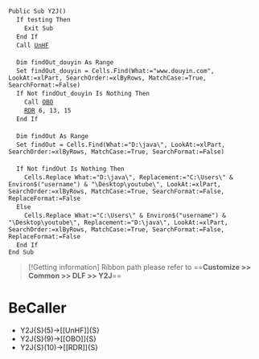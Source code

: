 &nbsp;  &nbsp;  &nbsp;  &nbsp;  
`Public Sub Y2J()`  
&nbsp;&nbsp;&nbsp;&nbsp;`If testing Then`  
&nbsp;&nbsp;&nbsp;&nbsp;&nbsp;&nbsp;&nbsp;&nbsp;`Exit Sub`  
&nbsp;&nbsp;&nbsp;&nbsp;`End If`  
&nbsp;&nbsp;&nbsp;&nbsp;`Call `[`UnHF`](UnHF)  
&nbsp;  &nbsp;  &nbsp;  &nbsp;  
&nbsp;&nbsp;&nbsp;&nbsp;`Dim findOut_douyin As Range`  
&nbsp;&nbsp;&nbsp;&nbsp;`Set findOut_douyin = Cells.Find(What:="www.douyin.com", LookAt:=xlPart, SearchOrder:=xlByRows, MatchCase:=True, SearchFormat:=False)`  
&nbsp;&nbsp;&nbsp;&nbsp;`If Not findOut_douyin Is Nothing Then`  
&nbsp;&nbsp;&nbsp;&nbsp;&nbsp;&nbsp;&nbsp;&nbsp;`Call `[`OBO`](OBO)  
&nbsp;&nbsp;&nbsp;&nbsp;&nbsp;&nbsp;&nbsp;&nbsp;[`RDR`](RDR)` 6, 13, 15`  
&nbsp;&nbsp;&nbsp;&nbsp;`End If`  
&nbsp;  &nbsp;  &nbsp;  &nbsp;  
&nbsp;&nbsp;&nbsp;&nbsp;`Dim findOut As Range`  
&nbsp;&nbsp;&nbsp;&nbsp;`Set findOut = Cells.Find(What:="D:\java\", LookAt:=xlPart, SearchOrder:=xlByRows, MatchCase:=True, SearchFormat:=False)`  
&nbsp;  &nbsp;  &nbsp;  &nbsp;  
&nbsp;&nbsp;&nbsp;&nbsp;`If Not findOut Is Nothing Then`  
&nbsp;&nbsp;&nbsp;&nbsp;&nbsp;&nbsp;&nbsp;&nbsp;`Cells.Replace What:="D:\java\", Replacement:="C:\Users\" & Environ$("username") & "\Desktop\youtube\", LookAt:=xlPart, SearchOrder:=xlByRows, MatchCase:=True, SearchFormat:=False, ReplaceFormat:=False`  
&nbsp;&nbsp;&nbsp;&nbsp;`Else`  
&nbsp;&nbsp;&nbsp;&nbsp;&nbsp;&nbsp;&nbsp;&nbsp;`Cells.Replace What:="C:\Users\" & Environ$("username") & "\Desktop\youtube\", Replacement:="D:\java\", LookAt:=xlPart, SearchOrder:=xlByRows, MatchCase:=True, SearchFormat:=False, ReplaceFormat:=False`  
&nbsp;&nbsp;&nbsp;&nbsp;`End If`  
`End Sub`  


> [!Getting information]
> Ribbon path please refer to ==**Customize >> Common >> DLF >> Y2J**==


# BeCaller
- Y2J{S}(5)->[[UnHF]]{S}
- Y2J{S}(9)->[[OBO]]{S}
- Y2J{S}(10)->[[RDR]]{S}

